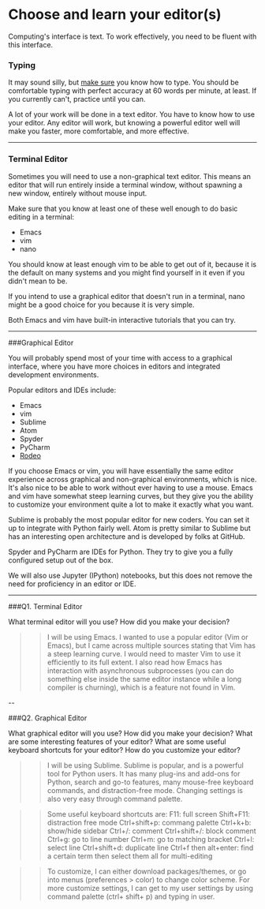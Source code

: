 # Choose and learn your editor(s)


Computing's interface is text. To work effectively, you need to be fluent with this interface.


### Typing

It may sound silly, but [make sure](http://www.typingtest.com/) you know how to type. You should be comfortable typing with perfect accuracy at 60 words per minute, at least. If you currently can't, practice until you can.

A lot of your work will be done in a text editor. You have to know how to use your editor. Any editor will work, but knowing a powerful editor well will make you faster, more comfortable, and more effective.

---

### Terminal Editor

Sometimes you will need to use a non-graphical text editor. This means an editor that will run entirely inside a terminal window, without spawning a new window, entirely without mouse input.

Make sure that you know at least one of these well enough to do basic editing in a terminal:

 * Emacs
 * vim
 * nano

You should know at least enough vim to be able to get out of it, because it is the default on many systems and you might find yourself in it even if you didn't mean to be.

If you intend to use a graphical editor that doesn't run in a terminal, nano might be a good choice for you because it is very simple.

Both Emacs and vim have built-in interactive tutorials that you can try.



---

###Graphical Editor

You will probably spend most of your time with access to a graphical interface, where you have more choices in editors and integrated development environments.

Popular editors and IDEs include:

 * Emacs
 * vim
 * Sublime
 * Atom
 * Spyder
 * PyCharm
 * [Rodeo](http://blog.yhat.com/posts/introducing-rodeo.html)

If you choose Emacs or vim, you will have essentially the same editor experience across graphical and non-graphical environments, which is nice. It's also nice to be able to work without ever having to use a mouse. Emacs and vim have somewhat steep learning curves, but they give you the ability to customize your environment quite a lot to make it exactly what you want.

Sublime is probably the most popular editor for new coders. You can set it up to integrate with Python fairly well. Atom is pretty similar to Sublime but has an interesting open architecture and is developed by folks at GitHub.

Spyder and PyCharm are IDEs for Python. They try to give you a fully configured setup out of the box.

We will also use Jupyter (IPython) notebooks, but this does not remove the need for proficiency in an editor or IDE.

---

###Q1. Terminal Editor

What terminal editor will you use? How did you make your decision?

>> I will be using Emacs. I wanted to use a popular editor (Vim or Emacs), but I came across multiple sources stating that Vim has a steep learning curve. I would need to master Vim to use it efficiently to its full extent. I also read how Emacs has interaction with asynchronous subprocesses (you can do something else inside the same editor instance while a long compiler is churning), which is a feature not found in Vim.

--

###Q2. Graphical Editor

What graphical editor will you use? How did you make your decision? What are some interesting features of your editor? What are some useful keyboard shortcuts for your editor? How do you customize your editor?

>> I will be using Sublime. Sublime is popular, and is a powerful tool for Python users. It has many plug-ins and add-ons for Python, search and go-to features, many mouse-free keyboard commands, and distraction-free mode. Changing settings is also very easy through command palette. 

>> Some useful keyboard shortcuts are:
  F11: full screen
  Shift+F11: distraction free mode
  Ctrl+shift+p: commang palette
  Ctrl+k+b: show/hide sidebar
  Ctrl+/: comment
  Ctrl+shift+/: block comment
  Ctrl+g: go to line number
  Ctrl+m: go to matching bracket
  Ctrl+l: select line
  Ctrl+shift+d: duplicate line
  Ctrl+f then alt+enter: find a certain term then select them all for multi-editing

>> To customize, I can either download packages/themes, or go into menus (preferences > color) to change color scheme. For more customize settings, I can get to my user settings by using command palette (ctrl+ shift+ p) and typing in user.  
 
